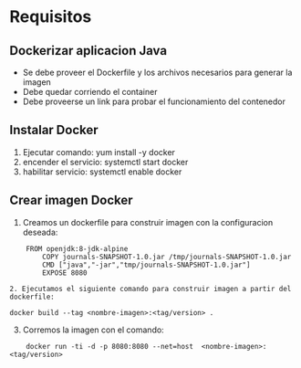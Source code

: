 # Requisitos

## Dockerizar aplicacion Java

- Se debe proveer el Dockerfile y los archivos necesarios para generar la imagen
- Debe quedar corriendo el container
- Debe proveerse un link para probar el funcionamiento del contenedor

## Instalar Docker

1. Ejecutar comando: yum install -y docker
2. encender el servicio: systemctl start docker
3. habilitar servicio: systemctl enable docker

## Crear imagen Docker


1. Creamos un dockerfile para construir imagen con la configuracion deseada:
```
	FROM openjdk:8-jdk-alpine
        COPY journals-SNAPSHOT-1.0.jar /tmp/journals-SNAPSHOT-1.0.jar
        CMD ["java","-jar","tmp/journals-SNAPSHOT-1.0.jar"]
        EXPOSE 8080
	
2. Ejecutamos el siguiente comando para construir imagen a partir del dockerfile:
```
 	docker build --tag <nombre-imagen>:<tag/version> . 
	
3. Corremos la imagen con el comando:
```
	docker run -ti -d -p 8080:8080 --net=host  <nombre-imagen>:<tag/version>
